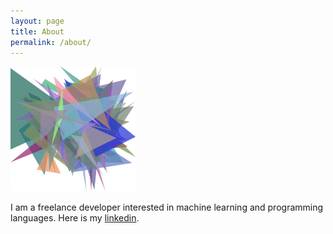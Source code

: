 ```yaml
---
layout: page
title: About
permalink: /about/
---
```


![Himself](/assets/static/pgpe.gif)

I am a freelance developer interested in machine learning and programming languages. Here is my [linkedin](https://www.linkedin.com/in/cancandan/).
